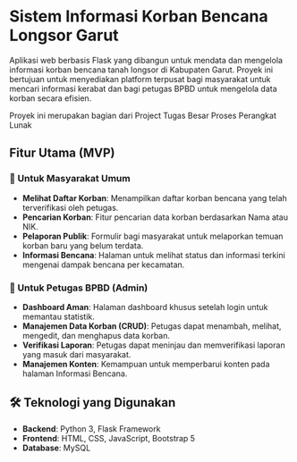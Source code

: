 # Sistem Informasi Korban Bencana Longsor Garut

Aplikasi web berbasis Flask yang dibangun untuk mendata dan mengelola informasi korban bencana tanah longsor di Kabupaten Garut. Proyek ini bertujuan untuk menyediakan platform terpusat bagi masyarakat untuk mencari informasi kerabat dan bagi petugas BPBD untuk mengelola data korban secara efisien.

Proyek ini merupakan bagian dari Project Tugas Besar Proses Perangkat Lunak

##  Fitur Utama (MVP)

### 👤 Untuk Masyarakat Umum
* **Melihat Daftar Korban**: Menampilkan daftar korban bencana yang telah terverifikasi oleh petugas.
* **Pencarian Korban**: Fitur pencarian data korban berdasarkan Nama atau NIK.
* **Pelaporan Publik**: Formulir bagi masyarakat untuk melaporkan temuan korban baru yang belum terdata.
* **Informasi Bencana**: Halaman untuk melihat status dan informasi terkini mengenai dampak bencana per kecamatan.

### 👮 Untuk Petugas BPBD (Admin)
* **Dashboard Aman**: Halaman dashboard khusus setelah login untuk memantau statistik.
* **Manajemen Data Korban (CRUD)**: Petugas dapat menambah, melihat, mengedit, dan menghapus data korban.
* **Verifikasi Laporan**: Petugas dapat meninjau dan memverifikasi laporan yang masuk dari masyarakat.
* **Manajemen Konten**: Kemampuan untuk memperbarui konten pada halaman Informasi Bencana.

## 🛠️ Teknologi yang Digunakan

* **Backend**: Python 3, Flask Framework
* **Frontend**: HTML, CSS, JavaScript, Bootstrap 5
* **Database**: MySQL